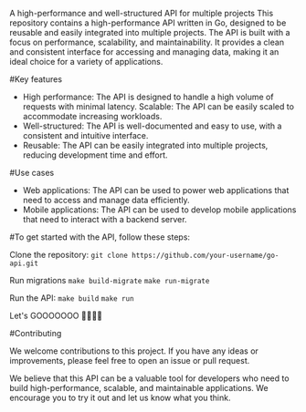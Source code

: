 A high-performance and well-structured API for multiple projects
This repository contains a high-performance API written in Go, designed to be reusable and easily integrated into multiple projects. The API is built with a focus on performance, scalability, and maintainability. It provides a clean and consistent interface for accessing and managing data, making it an ideal choice for a variety of applications.

#Key features
- High performance: The API is designed to handle a high volume of requests with minimal latency.
Scalable: The API can be easily scaled to accommodate increasing workloads.
- Well-structured: The API is well-documented and easy to use, with a consistent and intuitive interface.
- Reusable: The API can be easily integrated into multiple projects, reducing development time and effort.

#Use cases
- Web applications: The API can be used to power web applications that need to access and manage data efficiently.
- Mobile applications: The API can be used to develop mobile applications that need to interact with a backend server.

#To get started with the API, follow these steps:

Clone the repository:
`git clone https://github.com/your-username/go-api.git`

Run migrations
`make build-migrate`
`make run-migrate`

Run the API:
`make build`
`make run`

Let's GOOOOOOO 🚀🚀🚀🚀

#Contributing

We welcome contributions to this project. If you have any ideas or improvements, please feel free to open an issue or pull request.

We believe that this API can be a valuable tool for developers who need to build high-performance, scalable, and maintainable applications. We encourage you to try it out and let us know what you think.
